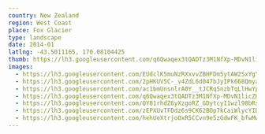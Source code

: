 ```yaml
---
country: New Zealand
region: West Coast
place: Fox Glacier
type: landscape
date: 2014-01
latlng: -43.5011165, 170.08104425
thumb: https://lh3.googleusercontent.com/q6Qwaqex3tQADTz3M1NfXp-MDvN1licZHgWLln04M2_Fs2Li7wxVloDj46DIC-RRMrpWax6Lo43qYGn5Ht3pE5vGP2SSPX7Ipn81DHRH2D816KQMuXxpUNrcFCsYaji9dLIFbFm1Tg
images:
  - https://lh3.googleusercontent.com/EUdclK5muNzRXxvvZBHFDm5ytAW2SxYgYAXHkED6idMFOhPHtw2AkxXhZVqcd2LneT8azlY4FcjzZuob0xZNvuUJAvgUVFAWsl0bjGj0loywFTPgxhmuhTc9BQXXui1L_WVMDvPA_g
  - https://lh3.googleusercontent.com/2pHKUV5C-_v4ZdL6d047bJyIPk668Qmya7XydQz3gSLCXFUs4Tr3rVZSo8EDeHtzu4y3Cc4cERDLNN-jgRQ9en6rR1yM6Q06rP-wR7OsFc4IfCgPGklEdvs0_cKrFQlyWbQBj8QA1A
  - https://lh3.googleusercontent.com/ac1bmUnsnlrA0Y__tJCRq5nzbTqLlHwYpqsUawFHgt9IG-r56dDUsp3XVu2aC1KYeq4MQ0ZYcHq7e3VdI-ULmwxBufBI1cnBmkrNw3OAtA36dHZmyUM2DJSmOUEqHKm0lrouTExe2Q
  - https://lh3.googleusercontent.com/q6Qwaqex3tQADTz3M1NfXp-MDvN1licZHgWLln04M2_Fs2Li7wxVloDj46DIC-RRMrpWax6Lo43qYGn5Ht3pE5vGP2SSPX7Ipn81DHRH2D816KQMuXxpUNrcFCsYaji9dLIFbFm1Tg
  - https://lh3.googleusercontent.com/QY81rhdZ6yXzgoRZ_GDytcyI1wzl98bRspqHl74aE5tsS7IDrXdl6G6gDdnoF61wcbxu8JXmK3s6jRccZHNZiJttcXeI6rdrVl9pOyePGWZUK7IxsCxbdEw0X8m67zfN6Urr3VVfNQ
  - https://lh3.googleusercontent.com/zEPXUvTFDdz6s9CK62BOp7kCaiWlycYID_eMfDx8VgmnlDC5EQATE7Bnw3iGOzXKBXLGJt7WCb099mGAhJMKpxD-HmYsg5hDSIfiO7pyCXYHA4pM4PfwYMDgxR0VZJjZBgJQKBa1rQ
  - https://lh3.googleusercontent.com/hehUeXtrjoOxR5CCvn9e5zGdwFK_bfwMwWTXsD9cHibdv1WZrxCxS8LLNCfmQhtdrH7TNAVWPfeO0d385Z9ZftSq6V8E7QSlqVMol_UzRgCLAMnXEW6N9KU-y0LWaiTpgkATOg6JcA
---
```

